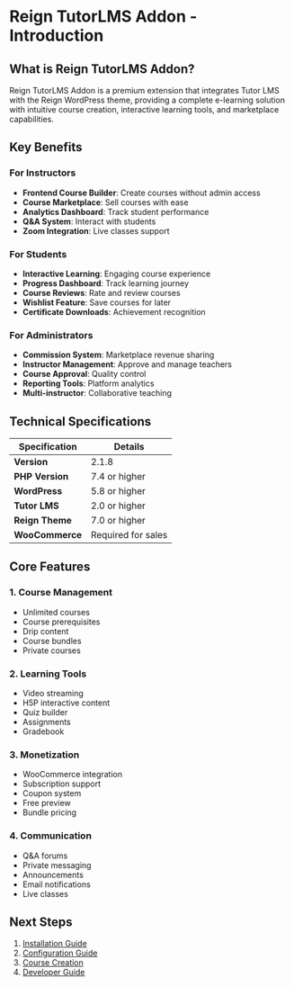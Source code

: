 # Reign TutorLMS Addon - Introduction

## What is Reign TutorLMS Addon?

Reign TutorLMS Addon is a premium extension that integrates Tutor LMS with the Reign WordPress theme, providing a complete e-learning solution with intuitive course creation, interactive learning tools, and marketplace capabilities.

## Key Benefits

### For Instructors
- **Frontend Course Builder**: Create courses without admin access
- **Course Marketplace**: Sell courses with ease
- **Analytics Dashboard**: Track student performance
- **Q&A System**: Interact with students
- **Zoom Integration**: Live classes support

### For Students
- **Interactive Learning**: Engaging course experience
- **Progress Dashboard**: Track learning journey
- **Course Reviews**: Rate and review courses
- **Wishlist Feature**: Save courses for later
- **Certificate Downloads**: Achievement recognition

### For Administrators
- **Commission System**: Marketplace revenue sharing
- **Instructor Management**: Approve and manage teachers
- **Course Approval**: Quality control
- **Reporting Tools**: Platform analytics
- **Multi-instructor**: Collaborative teaching

## Technical Specifications

| Specification | Details |
|--------------|----------|
| **Version** | 2.1.8 |
| **PHP Version** | 7.4 or higher |
| **WordPress** | 5.8 or higher |
| **Tutor LMS** | 2.0 or higher |
| **Reign Theme** | 7.0 or higher |
| **WooCommerce** | Required for sales |

## Core Features

### 1. Course Management
- Unlimited courses
- Course prerequisites
- Drip content
- Course bundles
- Private courses

### 2. Learning Tools
- Video streaming
- H5P interactive content
- Quiz builder
- Assignments
- Gradebook

### 3. Monetization
- WooCommerce integration
- Subscription support
- Coupon system
- Free preview
- Bundle pricing

### 4. Communication
- Q&A forums
- Private messaging
- Announcements
- Email notifications
- Live classes

## Next Steps

1. [Installation Guide](02-installation-setup.md)
2. [Configuration Guide](03-configuration.md)
3. [Course Creation](04-course-creation.md)
4. [Developer Guide](05-developer-guide.md)